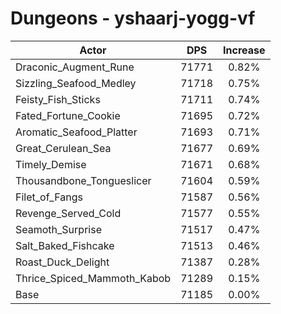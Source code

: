 # Dungeons - yshaarj-yogg-vf
| Actor | DPS | Increase |
|---|:---:|:---:|
|Draconic_Augment_Rune|71771|0.82%|
|Sizzling_Seafood_Medley|71718|0.75%|
|Feisty_Fish_Sticks|71711|0.74%|
|Fated_Fortune_Cookie|71695|0.72%|
|Aromatic_Seafood_Platter|71693|0.71%|
|Great_Cerulean_Sea|71677|0.69%|
|Timely_Demise|71671|0.68%|
|Thousandbone_Tongueslicer|71604|0.59%|
|Filet_of_Fangs|71587|0.56%|
|Revenge_Served_Cold|71577|0.55%|
|Seamoth_Surprise|71517|0.47%|
|Salt_Baked_Fishcake|71513|0.46%|
|Roast_Duck_Delight|71387|0.28%|
|Thrice_Spiced_Mammoth_Kabob|71289|0.15%|
|Base|71185|0.00%|
